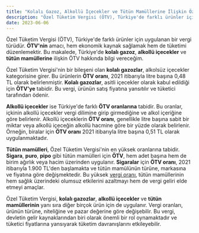```yaml
---
title: "Kolalı Gazoz, Alkollü İçecekler ve Tütün Mamüllerine İlişkin Özel Tüketim Vergisi Nedir?"
description: "Özel Tüketim Vergisi (ÖTV), Türkiye'de farklı ürünler için uygulanan bir vergi türüdür."
date: 2023-06-06
---
```


Özel Tüketim Vergisi (ÖTV), Türkiye'de farklı ürünler için uygulanan bir vergi türüdür. **ÖTV'nin** amacı, hem ekonomik
kaynak sağlamak hem de tüketimi düzenlemektir. Bu makalede, Türkiye'de **kolalı gazoz**, **alkollü içecekler** ve
**tütün mamüllerine** ilişkin ÖTV hakkında bilgi vereceğim.

Özel Tüketim Vergisi'nin bir bileşeni olan **kolalı gazozlar**, alkolsüz içecekler kategorisine girer. Bu ürünlerin
**ÖTV oranı**, 2021 itibarıyla litre başına 0,48 TL olarak belirlenmiştir. **Kolalı gazozlar**, asitli içecekler olarak
kabul edildiği için **ÖTV'ye** tabidir. Bu vergi, ürünün satış fiyatına yansıtılır ve tüketici tarafından ödenir.

**Alkollü içecekler** ise Türkiye'de farklı **ÖTV oranlarına** tabidir. Bu oranlar, içkinin alkollü içecekler vergi
dilimine girip girmediğine ve alkol içeriğine göre belirlenir. Alkollü içeceklerin **ÖTV oranı**, genellikle litre
başına sabit bir miktar veya alkollü içeceğin alkollü hacmine göre bir yüzde olarak belirlenir. Örneğin, biralar için
**ÖTV oranı** 2021 itibarıyla litre başına 0,51 TL olarak uygulanmaktadır.

**Tütün mamülleri**, Özel Tüketim Vergisi'nin en yüksek oranlarına tabidir. **Sigara**, **puro**, **pipo** gibi tütün
mamülleri için **ÖTV**, hem adet başına hem de birim ağırlık veya hacim üzerinden uygulanır. **Sigaralar** için **ÖTV
oranı**, 2021 itibarıyla 1.900 TL'den başlamakta ve tütün mamülünün türüne, markasına ve fiyatına göre değişmektedir. Bu
yüksek <a href="/yazilar/vergi-orani-nasil-hesaplanir/">vergi oranı</a>, tütün mamüllerinin hem sağlık üzerindeki olumsuz etkilerini azaltmayı hem de vergi geliri elde
etmeyi amaçlar.

Özel Tüketim Vergisi, **kolalı gazozlar**, **alkollü içecekler** ve **tütün mamüllerinin** yanı sıra diğer birçok ürün
için de uygulanır. Vergi oranları, ürünün türüne, niteliğine ve pazar değerine göre değişebilir. Bu vergi, devletin
gelir kaynaklarından biri olarak önemli bir rol oynamaktadır ve tüketici fiyatlarına yansıyarak tüketim davranışlarını
etkileyebilir.
